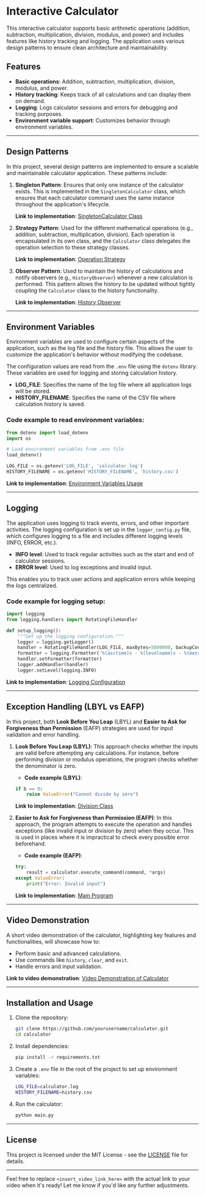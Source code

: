 # Interactive Calculator

This interactive calculator supports basic arithmetic operations (addition, subtraction, multiplication, division, modulus, and power) and includes features like history tracking and logging. The application uses various design patterns to ensure clean architecture and maintainability.

## Features

- **Basic operations**: Addition, subtraction, multiplication, division, modulus, and power.
- **History tracking**: Keeps track of all calculations and can display them on demand.
- **Logging**: Logs calculator sessions and errors for debugging and tracking purposes.
- **Environment variable support**: Customizes behavior through environment variables.

---

## Design Patterns

In this project, several design patterns are implemented to ensure a scalable and maintainable calculator application. These patterns include:

1. **Singleton Pattern**: Ensures that only one instance of the calculator exists. This is implemented in the `SingletonCalculator` class, which ensures that each calculator command uses the same instance throughout the application's lifecycle.

   **Link to implementation**: [SingletonCalculator Class](app/calculator/calculator_singleton.py)

2. **Strategy Pattern**: Used for the different mathematical operations (e.g., addition, subtraction, multiplication, division). Each operation is encapsulated in its own class, and the `Calculator` class delegates the operation selection to these strategy classes.

   **Link to implementation**: [Operation Strategy](app/operations/)

3. **Observer Pattern**: Used to maintain the history of calculations and notify observers (e.g., `HistoryObserver`) whenever a new calculation is performed. This pattern allows the history to be updated without tightly coupling the `Calculator` class to the history functionality.

   **Link to implementation**: [History Observer](app/history/history.py)

---

## Environment Variables

Environment variables are used to configure certain aspects of the application, such as the log file and the history file. This allows the user to customize the application's behavior without modifying the codebase.

The configuration values are read from the `.env` file using the `dotenv` library. These variables are used for logging and storing calculation history.

- **LOG_FILE**: Specifies the name of the log file where all application logs will be stored.
- **HISTORY_FILENAME**: Specifies the name of the CSV file where calculation history is saved.

### Code example to read environment variables:

```python
from dotenv import load_dotenv
import os

# Load environment variables from .env file
load_dotenv()

LOG_FILE = os.getenv('LOG_FILE', 'calculator.log')
HISTORY_FILENAME = os.getenv('HISTORY_FILENAME', 'history.csv')
```

**Link to implementation**: [Environment Variables Usage](main.py)

---

## Logging

The application uses logging to track events, errors, and other important activities. The logging configuration is set up in the `logger_config.py` file, which configures logging to a file and includes different logging levels (INFO, ERROR, etc.).

- **INFO level**: Used to track regular activities such as the start and end of calculator sessions.
- **ERROR level**: Used to log exceptions and invalid input.

This enables you to track user actions and application errors while keeping the logs centralized.

### Code example for logging setup:

```python
import logging
from logging.handlers import RotatingFileHandler

def setup_logging():
    """Set up the logging configuration."""
    logger = logging.getLogger()
    handler = RotatingFileHandler(LOG_FILE, maxBytes=5000000, backupCount=5)
    formatter = logging.Formatter('%(asctime)s - %(levelname)s - %(message)s')
    handler.setFormatter(formatter)
    logger.addHandler(handler)
    logger.setLevel(logging.INFO)
```

**Link to implementation**: [Logging Configuration](app/logger_config.py)

---

## Exception Handling (LBYL vs EAFP)

In this project, both **Look Before You Leap** (LBYL) and **Easier to Ask for Forgiveness than Permission** (EAFP) strategies are used for input validation and error handling.

1. **Look Before You Leap (LBYL)**: This approach checks whether the inputs are valid before attempting any calculations. For instance, before performing division or modulus operations, the program checks whether the denominator is zero.

    - **Code example (LBYL)**:  
    ```python
    if b == 0:
        raise ValueError("Cannot divide by zero")
    ```

    **Link to implementation**: [Division Class](app/operations/division.py)

2. **Easier to Ask for Forgiveness than Permission (EAFP)**: In this approach, the program attempts to execute the operation and handles exceptions (like invalid input or division by zero) when they occur. This is used in places where it is impractical to check every possible error beforehand.

    - **Code example (EAFP)**:  
    ```python
    try:
        result = calculator.execute_command(command, *args)
    except ValueError:
        print("Error: Invalid input")
    ```

    **Link to implementation**: [Main Program](main.py)

---

## Video Demonstration

A short video demonstration of the calculator, highlighting key features and functionalities, will showcase how to:

- Perform basic and advanced calculations.
- Use commands like `history`, `clear`, and `exit`.
- Handle errors and input validation.

**Link to video demonstration**: [Video Demonstration of Calculator](<insert_video_link_here>)

---

## Installation and Usage

1. Clone the repository:

    ```bash
    git clone https://github.com/yourusername/calculator.git
    cd calculator
    ```

2. Install dependencies:

    ```bash
    pip install -r requirements.txt
    ```

3. Create a `.env` file in the root of the project to set up environment variables:

    ```bash
    LOG_FILE=calculator.log
    HISTORY_FILENAME=history.csv
    ```

4. Run the calculator:

    ```bash
    python main.py
    ```

---

## License

This project is licensed under the MIT License - see the [LICENSE](LICENSE) file for details.

---

Feel free to replace `<insert_video_link_here>` with the actual link to your video when it's ready! Let me know if you'd like any further adjustments.